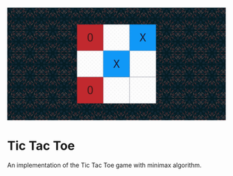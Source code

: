 ![screenshot](./screenshot.png)

# Tic Tac Toe
An implementation of the Tic Tac Toe game with minimax algorithm.
